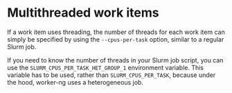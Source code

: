 # Multithreaded work items

If a work item uses threading, the number of threads for each work item
can simply be specified by using the `--cpus-per-task` option, similar
to a regular Slurm job.

If you need to know the number of threads in your Slurm job script,
you can use the `SLURM_CPUS_PER_TASK_HET_GROUP_1` environment variable.
This variable has to be used, rather than `SLURM_CPUS_PER_TASK`, because
under the hood, worker-ng uses a heterogeneous job.

